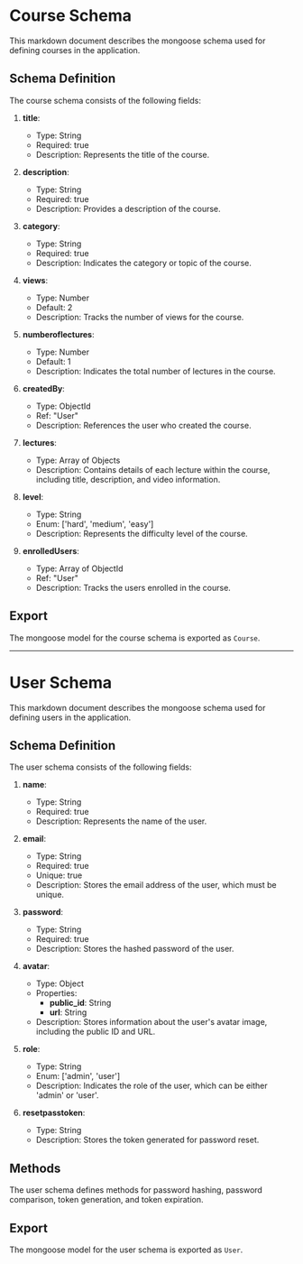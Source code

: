 # Course Schema

This markdown document describes the mongoose schema used for defining courses in the application.

## Schema Definition

The course schema consists of the following fields:

1. **title**:
   - Type: String
   - Required: true
   - Description: Represents the title of the course.

2. **description**:
   - Type: String
   - Required: true
   - Description: Provides a description of the course.

3. **category**:
   - Type: String
   - Required: true
   - Description: Indicates the category or topic of the course.

4. **views**:
   - Type: Number
   - Default: 2
   - Description: Tracks the number of views for the course.

5. **numberoflectures**:
   - Type: Number
   - Default: 1
   - Description: Indicates the total number of lectures in the course.

6. **createdBy**:
   - Type: ObjectId
   - Ref: "User"
   - Description: References the user who created the course.

7. **lectures**:
   - Type: Array of Objects
   - Description: Contains details of each lecture within the course, including title, description, and video information.

8. **level**:
   - Type: String
   - Enum: ['hard', 'medium', 'easy']
   - Description: Represents the difficulty level of the course.

9. **enrolledUsers**:
   - Type: Array of ObjectId
   - Ref: "User"
   - Description: Tracks the users enrolled in the course.

## Export

The mongoose model for the course schema is exported as `Course`.

---

# User Schema

This markdown document describes the mongoose schema used for defining users in the application.

## Schema Definition

The user schema consists of the following fields:

1. **name**:
   - Type: String
   - Required: true
   - Description: Represents the name of the user.

2. **email**:
   - Type: String
   - Required: true
   - Unique: true
   - Description: Stores the email address of the user, which must be unique.

3. **password**:
   - Type: String
   - Required: true
   - Description: Stores the hashed password of the user.

4. **avatar**:
   - Type: Object
   - Properties:
     - **public_id**: String
     - **url**: String
   - Description: Stores information about the user's avatar image, including the public ID and URL.

5. **role**:
   - Type: String
   - Enum: ['admin', 'user']
   - Description: Indicates the role of the user, which can be either 'admin' or 'user'.

6. **resetpasstoken**:
   - Type: String
   - Description: Stores the token generated for password reset.

## Methods

The user schema defines methods for password hashing, password comparison, token generation, and token expiration.

## Export

The mongoose model for the user schema is exported as `User`.

